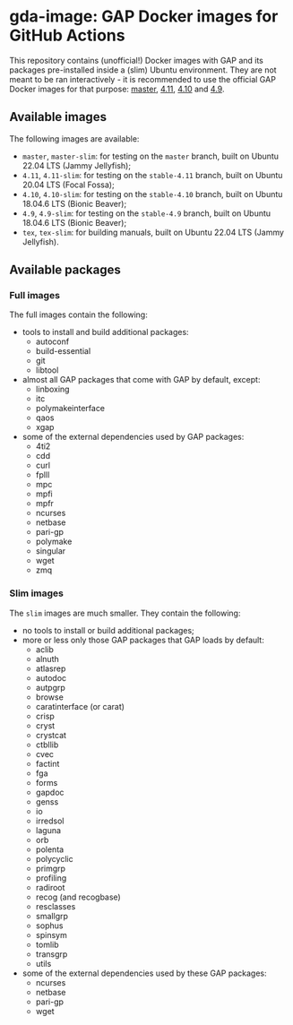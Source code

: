 # gda-image: GAP Docker images for GitHub Actions

This repository contains (unofficial!) Docker images with GAP and its packages pre-installed inside a (slim) Ubuntu environment. They are not meant to be ran interactively - it is recommended to use the official GAP Docker images for that purpose: [master](https://github.com/gap-system/gap-docker-master), [4.11](https://github.com/gap-system/gap-docker-stable-4.11), [4.10](https://github.com/gap-system/gap-docker-stable-4.10) and [4.9](https://github.com/gap-system/gap-docker-stable-4.9).

## Available images

The following images are available:

- `master`, `master-slim`: for testing on the `master` branch, built on Ubuntu 22.04 LTS (Jammy Jellyfish);
- `4.11`, `4.11-slim`: for testing on the `stable-4.11` branch, built on Ubuntu 20.04 LTS (Focal Fossa);
- `4.10`, `4.10-slim`: for testing on the `stable-4.10` branch, built on Ubuntu 18.04.6 LTS (Bionic Beaver);
- `4.9`, `4.9-slim`: for testing on the `stable-4.9` branch, built on Ubuntu 18.04.6 LTS (Bionic Beaver);
- `tex`, `tex-slim`: for building manuals, built on Ubuntu 22.04 LTS (Jammy Jellyfish).

## Available packages

### Full images

The full images contain the following:
  * tools to install and build additional packages:
    * autoconf
    * build-essential
    * git
    * libtool
  * almost all GAP packages that come with GAP by default, except:
    * linboxing
    * itc
    * polymakeinterface
    * qaos
    * xgap
  * some of the external dependencies used by GAP packages:
    * 4ti2
    * cdd
    * curl
    * fplll
    * mpc
    * mpfi
    * mpfr
    * ncurses
    * netbase
    * pari-gp
    * polymake
    * singular
    * wget
    * zmq
  
### Slim images
  
The `slim` images are much smaller. They contain the following:
  * no tools to install or build additional packages;
  * more or less only those GAP packages that GAP loads by default:
    * aclib
    * alnuth
    * atlasrep
    * autodoc
    * autpgrp
    * browse
    * caratinterface (or carat)
    * crisp
    * cryst
    * crystcat
    * ctbllib
    * cvec
    * factint
    * fga
    * forms
    * gapdoc
    * genss
    * io
    * irredsol
    * laguna
    * orb
    * polenta
    * polycyclic
    * primgrp
    * profiling
    * radiroot
    * recog (and recogbase)
    * resclasses
    * smallgrp
    * sophus
    * spinsym
    * tomlib
    * transgrp
    * utils
  * some of the external dependencies used by these GAP packages:
    * ncurses
    * netbase
    * pari-gp
    * wget
